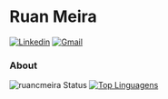 # Ruan Meira
[![Linkedin](https://img.shields.io/badge/LinkedIn-blue?style=for-the-badge&logo=Linkedin)](https://www.linkedin.com/in/ruan-meira-321b23b7/)
[![Gmail](https://img.shields.io/badge/-Gmail-c14438?style=for-the-badge&logo=Gmail&logoColor=white&link=mailto:ruan.m@umentor.com.br)](mailto:ruan.m@umentor.com.br)

### About

![ruancmeira Status](https://github-readme-stats.vercel.app/api?username=ruancmeira&show_icons=true&theme=cobalt&count_private=true&repo=umentor&include_all_commits=true)
[![Top Linguagens](https://github-readme-stats.vercel.app/api/top-langs/?username=ruancmeira&langs_count=8&layout=compact)](https://github.com/anuraghazra/github-readme-stats)
